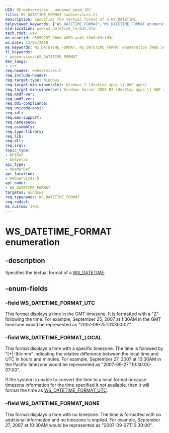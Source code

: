 ```yaml
---
UID: NE:webservices.__unnamed_enum_102
title: WS_DATETIME_FORMAT (webservices.h)
description: Specifies the textual format of a WS_DATETIME.
helpviewer_keywords: ["WS_DATETIME_FORMAT","WS_DATETIME_FORMAT enumeration [Web Services for Windows]","WS_DATETIME_FORMAT_LOCAL","WS_DATETIME_FORMAT_NONE","WS_DATETIME_FORMAT_UTC","webservices/WS_DATETIME_FORMAT","webservices/WS_DATETIME_FORMAT_LOCAL","webservices/WS_DATETIME_FORMAT_NONE","webservices/WS_DATETIME_FORMAT_UTC","wsw.ws_datetime_format"]
old-location: wsw\ws_datetime_format.htm
tech.root: wsw
ms.assetid: e5859797-90dd-4509-ae41-f8d8c83cfd9c
ms.date: 12/05/2018
ms.keywords: WS_DATETIME_FORMAT, WS_DATETIME_FORMAT enumeration [Web Services for Windows], WS_DATETIME_FORMAT_LOCAL, WS_DATETIME_FORMAT_NONE, WS_DATETIME_FORMAT_UTC, webservices/WS_DATETIME_FORMAT, webservices/WS_DATETIME_FORMAT_LOCAL, webservices/WS_DATETIME_FORMAT_NONE, webservices/WS_DATETIME_FORMAT_UTC, wsw.ws_datetime_format
f1_keywords:
- webservices/WS_DATETIME_FORMAT
dev_langs:
- c++
req.header: webservices.h
req.include-header: 
req.target-type: Windows
req.target-min-winverclnt: Windows 7 [desktop apps \| UWP apps]
req.target-min-winversvr: Windows Server 2008 R2 [desktop apps \| UWP apps]
req.kmdf-ver: 
req.umdf-ver: 
req.ddi-compliance: 
req.unicode-ansi: 
req.idl: 
req.max-support: 
req.namespace: 
req.assembly: 
req.type-library: 
req.lib: 
req.dll: 
req.irql: 
topic_type:
- APIRef
- kbSyntax
api_type:
- HeaderDef
api_location:
- WebServices.h
api_name:
- WS_DATETIME_FORMAT
targetos: Windows
req.typenames: WS_DATETIME_FORMAT
req.redist: 
ms.custom: 19H1
---
```


# WS_DATETIME_FORMAT enumeration


## -description


Specifies the textual format of a <a href="https://docs.microsoft.com/windows/desktop/api/webservices/ns-webservices-ws_datetime">WS_DATETIME</a>.
      


## -enum-fields




### -field WS_DATETIME_FORMAT_UTC

This format displays a time in the GMT timezone.  It is formatted with a "Z" following the time.
          For example, September 25, 2007 at 1:30AM in the GMT timezone would be represented as "2007-09-25T01:30:00Z".
        


### -field WS_DATETIME_FORMAT_LOCAL

This format displays a time with a specific timezone.  The time is followed by "[+|-]hh:mm" indicating the
          relative difference between the local time and UTC in hours and minutes.
          For example, September 27, 2007 at 10:30AM in the Pacific timezone would be represented as
          "2007-09-27T10:30:00-07:00".
        

If the system is unable to convert the time to a local format because timezone information for the time
          specified it not available, then it will format the time as <a href="https://docs.microsoft.com/windows/desktop/api/webservices/ne-webservices-ws_datetime_format">WS_DATETIME_FORMAT_UTC</a>.
        


### -field WS_DATETIME_FORMAT_NONE

This format displays a time with no timezone.  The time is formatted with no additional information and no
          timezone is implied.  For example, September 27, 2007 at 10:30AM would be represented as "2007-09-27T10:30:00".
        

